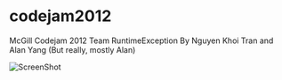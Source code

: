 codejam2012
===========

McGill Codejam 2012
Team RuntimeException
By Nguyen Khoi Tran and Alan Yang (But really, mostly Alan)

![ScreenShot](https://raw.github.com/humar104/codejam2012/master/screen_shot_program.jpg)
